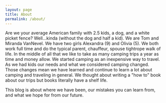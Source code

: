```yaml
---
layout: page
title: About
permalink: /about/
---
```


Are we your average American family with 2.5 kids, a dog, and a white picket fence? Well...kinda (without the dog and half a kid). We are Tom and Miranda VanNevel. We have two girls Alexandra (9) and Olivia (5). We both work full time and do the typical parent, chauffeur, spouse tightrope walk of life. In the middle of all that we like to take as many camping trips a year as time and money allow. We started camping as an inexpensive way to travel. As we had kids our needs and what we considered camping changed. Those changes mean we have learned and continue to learn a lot about camping and traveling in general. We thought about writing a "how to" book about our trips but books literally have a shelf life. 

This blog is about where we have been, our mistakes you can learn from, and what we hope for from our future.

